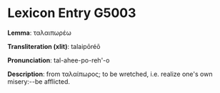 # Lexicon Entry G5003

**Lemma**: ταλαιπωρέω

**Transliteration (xlit)**: talaipōréō

**Pronunciation**: tal-ahee-po-reh'-o

**Description**:
from ταλαίπωρος; to be wretched, i.e. realize one's own misery:--be afflicted.
